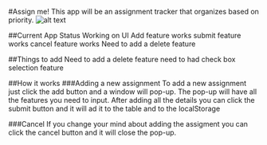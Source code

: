 #Assign me!
This app will be an assignment tracker that organizes based on priority.
![alt text](https://drive.google.com/file/d/1FiQAtc07b69na0zOSVuTSveAXbpneOhJ/view?usp=sharing)

##Current App Status
Working on UI
Add feature works
submit feature works
cancel feature works
Need to add a delete feature

##Things to add
Need to add a delete feature
need to had check box selection feature

##How it works
###Adding a new assignment
To add a new assignment just click the add button and a window will pop-up.
The pop-up will have all the features you need to input.
After adding all the details you can click the submit button and it will ad it to the table and to the localStorage

###Cancel
If you change your mind about adding the assigment you can click the cancel button and it will close the pop-up.
